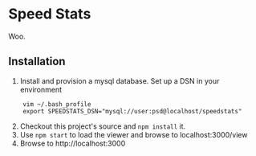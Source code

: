 # Speed Stats

Woo.

## Installation

1. Install and provision a mysql database. Set up a DSN in your environment   
```
    vim ~/.bash_profile
    export SPEEDSTATS_DSN="mysql://user:psd@localhost/speedstats"  
```
2. Checkout this project's source and `npm install` it.
3. Use `npm start` to load the viewer and browse to localhost:3000/view
4. Browse to http://localhost:3000

